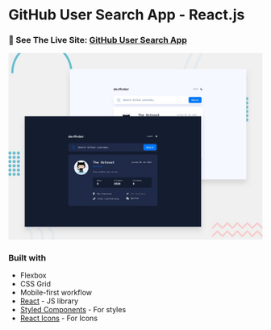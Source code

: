 # GitHub User Search App - React.js

### 🚀 See The Live Site: [GitHub User Search App](https://aldothedev.github.io/GitHub-App/)

![](./src/images/preview.jpg)

### Built with

- Flexbox
- CSS Grid
- Mobile-first workflow
- [React](https://reactjs.org/) - JS library
- [Styled Components](https://styled-components.com/) - For styles
- [React Icons](https://react-icons.github.io/react-icons/) - For Icons
